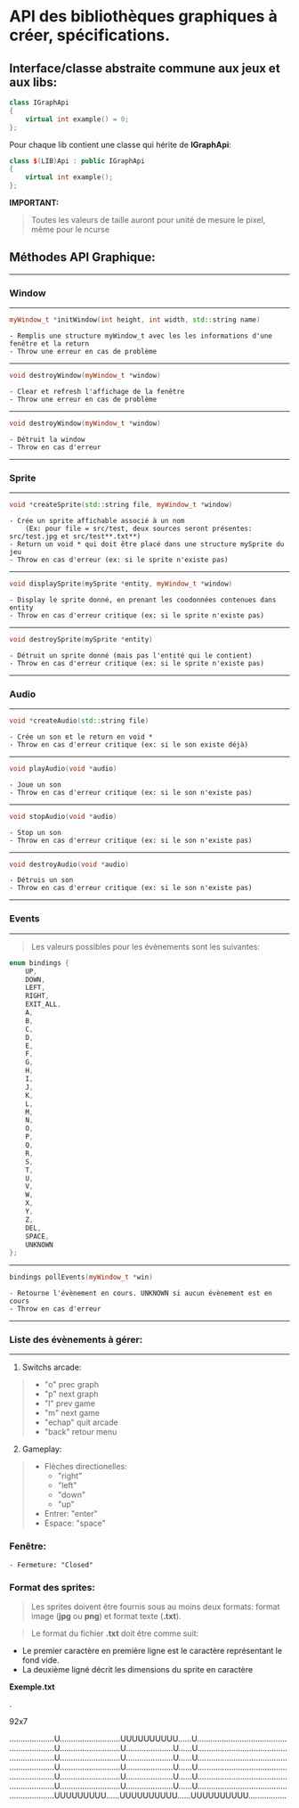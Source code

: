 # API des bibliothèques graphiques à créer, spécifications.

## Interface/classe abstraite commune aux jeux et aux libs:

```C++
class IGraphApi
{
    virtual int example() = 0;
};
```

Pour chaque lib contient une classe qui hérite de **IGraphApi**:

```C++
class $(LIB)Api : public IGraphApi
{
    virtual int example();
};
```

**IMPORTANT:**

>Toutes les valeurs de taille auront pour unité de mesure le pixel, même pour le ncurse

## Méthodes API Graphique:

---

### Window

---
```C++
myWindow_t *initWindow(int height, int width, std::string name)
```

    - Remplis une structure myWindow_t avec les les informations d'une fenêtre et la return
    - Throw une erreur en cas de problème

---

```C++
void destroyWindow(myWindow_t *window)
```

    - Clear et refresh l'affichage de la fenêtre
    - Throw une erreur en cas de problème

---

```C++
void destroyWindow(myWindow_t *window)
```
    - Détruit la window
    - Throw en cas d'erreur

---

### Sprite

---

```C++
void *createSprite(std::string file, myWindow_t *window)
```

    - Crée un sprite affichable associé à un nom
        (Ex: pour file = src/test, deux sources seront présentes: src/test.jpg et src/test**.txt**)
    - Return un void * qui doit être placé dans une structure mySprite du jeu
    - Throw en cas d'erreur (ex: si le sprite n'existe pas)

---

```C++
void displaySprite(mySprite *entity, myWindow_t *window)
```

    - Display le sprite donné, en prenant les coodonnées contenues dans entity
    - Throw en cas d'erreur critique (ex: si le sprite n'existe pas)

---

```C++
void destroySprite(mySprite *entity)
```

    - Détruit un sprite donné (mais pas l'entité qui le contient)
    - Throw en cas d'erreur critique (ex: si le sprite n'existe pas)

---

### Audio

---

```C++
void *createAudio(std::string file)
```

    - Crée un son et le return en void *
    - Throw en cas d'erreur critique (ex: si le son existe déjà)
---

```C++
void playAudio(void *audio)
```

    - Joue un son
    - Throw en cas d'erreur critique (ex: si le son n'existe pas)

---

```C++
void stopAudio(void *audio)
```

    - Stop un son
    - Throw en cas d'erreur critique (ex: si le son n'existe pas)

---

```C++
void destroyAudio(void *audio)
```

    - Détruis un son
    - Throw en cas d'erreur critique (ex: si le son n'existe pas)

---

### Events

---

>Les valeurs possibles pour les évènements sont les suivantes:

```C++
enum bindings {
    UP,
    DOWN,
    LEFT,
    RIGHT,
    EXIT_ALL,
    A,
    B,
    C,
    D,
    E,
    F,
    G,
    H,
    I,
    J,
    K,
    L,
    M,
    N,
    O,
    P,
    Q,
    R,
    S,
    T,
    U,
    V,
    W,
    X,
    Y,
    Z,
    DEL,
    SPACE,
    UNKNOWN
};
```

---

```C++
bindings pollEvents(myWindow_t *win)
```

    - Retourne l'évènement en cours. UNKNOWN si aucun évènement est en cours
    - Throw en cas d'erreur

---
### Liste des évènements à gérer:
---
1. Switchs arcade:
>    - "o" prec graph
>    - "p" next graph
>    - "l" prev game
>    - "m" next game
>    - "echap" quit arcade
>    - "back" retour menu


2. Gameplay:
>    - Flèches directionelles:
>        * "right"
>        * "left"
>        * "down"
>        * "up"
>    - Entrer: "enter"
>    - Espace: "space"

### Fenêtre:
    - Fermeture: "Closed"

### Format des sprites:

>Les sprites doivent être fournis sous au moins deux formats: format image (**jpg** ou **png**) et format texte (**.txt**).

>Le format du fichier **.txt** doit être comme suit:

- Le premier caractère en première ligne est le caractère représentant le fond vide.
- La deuxième ligné décrit les dimensions du sprite en caractère


**Exemple.txt**

.

92x7

....................U...........................UUUUUUUUUU......U........................................
....................U...........................U.....................U......U........................................
....................U...........................U.....................U......U........................................
....................U...........................U.....................U......U........................................
....................U...........................U.....................U......U........................................
....................U...........................U.....................U......U........................................
....................UUUUUUUUU......UUUUUUUUUU......UUUUUUUUUU.................